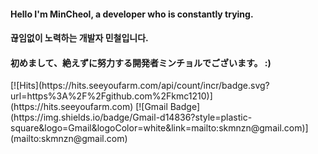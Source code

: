 
#### Hello I'm MinCheol, a developer who is constantly trying. 
#### 끊임없이 노력하는 개발자 민철입니다.
#### 初めまして、絶えずに努力する開発者ミンチョルでございます。 :)



<div align=left>	
 [![Hits](https://hits.seeyoufarm.com/api/count/incr/badge.svg?url=https%3A%2F%2Fgithub.com%2Fkmc1210)](https://hits.seeyoufarm.com) 
[![Gmail Badge](https://img.shields.io/badge/Gmail-d14836?style=plastic-square&logo=Gmail&logoColor=white&link=mailto:skmnzn@gmail.com)](mailto:skmnzn@gmail.com)
	
</div>


<!--
**kmc1210/kmc1210** is a ✨ _special_ ✨ repository because its `README.md` (this file) appears on your GitHub profile.

Here are some ideas to get you started:

- 🔭 I’m currently working on ...
- 🌱 I’m currently learning ...
- 👯 I’m looking to collaborate on ...
- 🤔 I’m looking for help with ...
- 💬 Ask me about ...
- 📫 How to reach me: ...
- 😄 Pronouns: ...
- ⚡ Fun fact: ...
-->
